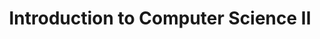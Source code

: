 ---
layout: default
title: Introduction to Computer Science II
has_children: true
parent: Semester I
---